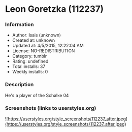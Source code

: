 # Leon Goretzka (112237)

### Information
- Author: Isais (unknown)
- Created at: unknown
- Updated at: 4/5/2015, 12:22:04 AM
- License: NO-REDISTRIBUTION
- Category: tumblr
- Rating: undefined
- Total installs: 37
- Weekly installs: 0


### Description
He's a player of the Schalke 04


### Screenshots (links to userstyles.org)
![https://userstyles.org/style_screenshots/112237_after.jpeg](https://userstyles.org/style_screenshots/112237_after.jpeg)



